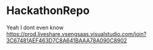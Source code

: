 # HackathonRepo

Yeah I dont even know
https://prod.liveshare.vsengsaas.visualstudio.com/join?3C67481AEF463D7C8A641BAAA78A090C8902
